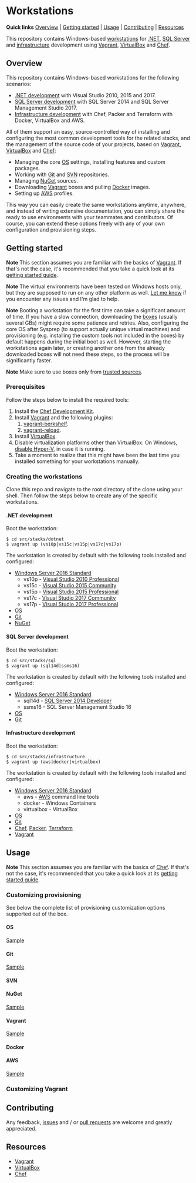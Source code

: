 # Workstations

<!--
TODO: os machines
TODO: no links in first paragraph
-->

**Quick links** [Overview] | [Getting started] | [Usage] | [Contributing] | [Resources]  

This repository contains Windows-based [workstations][Overview] for [.NET][.NET development], [SQL Server][SQL Server development] and [infrastructure][Infrastructure development] development using [Vagrant][VagrantHome], [VirtualBox][VirtualBoxHome] and [Chef][ChefHome].

## Overview

This repository contains Windows-based workstations for the following scenarios:

* [.NET development] with Visual Studio 2010, 2015 and 2017.
* [SQL Server development] with SQL Server 2014 and SQL Server Management Studio 2017.
* [Infrastructure development] with Chef, Packer and Terraform with Docker, VirtualBox and AWS.

All of them support an easy, source-controlled way of installing and configuring the most common development tools for the related stacks, and the management of the source code of your projects, based on [Vagrant][VagrantHome], [VirtualBox][VirtualBoxHome] and [Chef][ChefHome]:

* Managing the core [OS] settings, installing features and custom packages.
* Working with [Git] and [SVN] repositories.
* Managing [NuGet] sources.
* Downloading [Vagrant] boxes and pulling [Docker] images.
* Setting up [AWS] profiles.

This way you can easily create the same workstations anytime, anywhere, and instead of writing extensive documentation, you can simply share the ready to use environments with your teammates and contributors. Of course, you can extend these options freely with any of your own configuration and provisioning steps.

[Overview]: #overview

## Getting started

**Note** This section assumes you are familiar with the basics of [Vagrant][VagrantHome]. If that's not the case, it's recommended that you take a quick look at its [getting started guide][VagrantGettingStarted].  

**Note** The virtual environments have been tested on Windows hosts only, but they are supposed to run on any other platform as well. [Let me know][Contributing] if you encounter any issues and I'm glad to help.  

**Note** Booting a workstation for the first time can take a significant amount of time. If you have a slow connection, downloading the [boxes][AtlasBoxes] (usually several GBs) might require some patience and retries. Also, configuring the core OS after Sysprep (to support actually unique virtual machines) and provisioning (e.g. installing the custom tools not included in the boxes) by default happens during the initial boot as well. However, starting the workstations again later, or creating another one from the already downloaded boxes will not need these steps, so the process will be significantly faster.  

**Note** Make sure to use boxes only from [trusted sources][PackerOverview].  

[Getting started]: #getting-started
[VagrantGettingStarted]: https://www.vagrantup.com/intro/getting-started/index.html
[AtlasBoxes]: https://atlas.hashicorp.com/gusztavvargadr
[PackerOverview]: https://github.com/gusztavvargadr/packer#overview

### Prerequisites

Follow the steps below to install the required tools:

1. Install the [Chef Development Kit][ChefDKInstallation].
1. Install [Vagrant][VagrantInstallation] and the following plugins:
    1. [vagrant-berkshelf][VagrantBerkshelfInstallation].
    1. [vagrant-reload][VagrantReloadInstallation].
1. Install [VirtualBox][VirtualBoxInstallation].
1. Disable virtualization platforms other than VirtualBox. On Windows, [disable Hyper-V][HyperVDisable], in case it is running.
1. Take a moment to realize that this might have been the last time you installed something for your workstations manually.

[VagrantInstallation]: https://www.vagrantup.com/docs/installation/
[VagrantBerkshelfInstallation]: https://github.com/berkshelf/vagrant-berkshelf#installation
[VagrantReloadInstallation]: https://github.com/aidanns/vagrant-reload#installation
[VirtualBoxInstallation]: https://www.virtualbox.org/wiki/Downloads
[ChefDKInstallation]: https://downloads.chef.io/chef-dk/
[HyperVDisable]: https://blogs.technet.microsoft.com/gmarchetti/2008/12/07/turning-hyper-v-on-and-off/

### Creating the workstations

Clone this repo and navigate to the root directory of the clone using your shell. Then follow the steps below to create any of the specific workstations.

#### .NET development

Boot the workstation:

```
$ cd src/stacks/dotnet
$ vagrant up (vs10p|vs15c|vs15p|vs17c|vs17p)
```

The workstation is created by default with the following tools installed and configured:

* [Windows Server 2016 Standard][w16s]
  * vs10p - [Visual Studio 2010 Professional][w16s-vs10p]
  * vs15c - [Visual Studio 2015 Community][w16s-vs15c]
  * vs15p - [Visual Studio 2015 Professional][w16s-vs15p]
  * vs17c - [Visual Studio 2017 Community][w16s-vs17c]
  * vs17p - [Visual Studio 2017 Professional][w16s-vs17p]
* [OS]
* [Git]
* [NuGet]

[.NET development]: #net-development
[w16s]: https://atlas.hashicorp.com/gusztavvargadr/boxes/w16s
[w16s-vs10p]: https://atlas.hashicorp.com/gusztavvargadr/boxes/w16s-vs10p
[w16s-vs15c]: https://atlas.hashicorp.com/gusztavvargadr/boxes/w16s-vs15c
[w16s-vs15p]: https://atlas.hashicorp.com/gusztavvargadr/boxes/w16s-vs15p
[w16s-vs17c]: https://atlas.hashicorp.com/gusztavvargadr/boxes/w16s-vs17c
[w16s-vs17p]: https://atlas.hashicorp.com/gusztavvargadr/boxes/w16s-vs17p

#### SQL Server development

Boot the workstation:

```
$ cd src/stacks/sql
$ vagrant up (sql14d|ssms16)
```

The workstation is created by default with the following tools installed and configured:

* [Windows Server 2016 Standard][w16s]
  * sql14d - [SQL Server 2014 Developer][w16s-sql14d]
  * ssms16 - SQL Server Management Studio 16
* [OS]
* [Git]

[SQL Server development]: #sql-server-development
[w16s-sql14d]: https://atlas.hashicorp.com/gusztavvargadr/boxes/w16s-sql14d

#### Infrastructure development

Boot the workstation:

```
$ cd src/stacks/infrastructure
$ vagrant up (aws|docker|virtualbox)
```

The workstation is created by default with the following tools installed and configured:

* [Windows Server 2016 Standard][w16s]
  * aws - [AWS] command line tools
  * docker - Windows Containers
  * virtualbox - VirtualBox
* [OS]
* [Git]
* [Chef][ChefHome], [Packer], [Terraform]
* [Vagrant]

[Infrastructure development]: #infrastructure-development
[Packer]: https://chocolatey.org/packages/packer
[Terraform]: https://chocolatey.org/packages/terraform

## Usage

**Note** This section assumes you are familiar with the basics of [Chef][ChefHome]. If that's not the case, it's recommended that you take a quick look at its [getting started guide][ChefGettingStarted].  

[ChefGettingStarted]: https://learn.chef.io/tutorials/

### Customizing provisioning

See below the complete list of provisioning customization options supported out of the box. 

#### OS

<!--
  * Configuring locales, time zone and environment variables.
  * Installing OS features.
  * Installing Chocolatey and native packages.
-->

[Sample](https://github.com/gusztavvargadr/workstations/compare/feature/gusztavvargadr#diff-7e49f6a25a93914e472962e1a5f0010e)

[OS]: #os

#### Git

<!--
  * Installing the core Git tools.
  * Configuring Git settings.
  * Cloning public and private repositories.
-->

[Sample](https://github.com/gusztavvargadr/workstations/compare/feature/gusztavvargadr#diff-7e49f6a25a93914e472962e1a5f0010e)

[Git]: #git

#### SVN

<!--
* SVN
  * Installing the core SVN tools.
  * Checking out public and private repositories.
-->

[SVN]: #svn

#### NuGet

<!--
* NuGet
  * Installing the core NuGet tools.
  * Adding public and private package sources.
-->

[Sample](https://github.com/gusztavvargadr/workstations/compare/feature/gusztavvargadr#diff-51ab84789bf0abb34b3507eceac10b5f)

[NuGet]: #nuget

#### Vagrant

<!--
* Vagrant
  * Installing Vagrant itself and its plugins.
  * Adding boxes.
-->

[Sample](https://github.com/gusztavvargadr/workstations/compare/feature/gusztavvargadr#diff-d8bb6927fd2f78a36cec508a69192d38)

[Vagrant]: #vagrant

#### Docker

<!--
* Docker
  * Installing the core Docker tools.
  * Pulling images.
-->

[Docker]: #docker

#### AWS

<!--
* AWS
  * Installing the core AWS tools.
  * Setting up AWS CLI profiles.
-->

[Sample](https://github.com/gusztavvargadr/workstations/compare/feature/gusztavvargadr#diff-0c9ca0899b76bf8e98ba5b36b38113d6)

[AWS]: #aws

### Customizing Vagrant

<!--
multi machine
options

Besides the above, you can of course add any of your own customizations using the tools [Vagrant supports][VagrantProvisioning].

[VagrantProvisioning]: https://www.vagrantup.com/docs/provisioning/
-->

[Usage]: #usage

## Contributing

Any feedback, [issues] and / or [pull requests] are welcome and greatly appreciated.

[Contributing]: #contributing
[Issues]: https://github.com/gusztavvargadr/workstations/issues
[Pull requests]: https://github.com/gusztavvargadr/workstations/pulls

## Resources

* [Vagrant][VagrantHome]
* [VirtualBox][VirtualBoxHome]
* [Chef][ChefHome]

[Resources]: #resources
[VagrantHome]: https://www.vagrantup.com/
[VirtualBoxHome]: https://www.virtualbox.org/
[ChefHome]: https://www.chef.io/chef/
